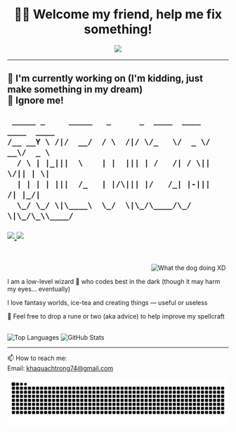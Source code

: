 <h1 align="center">
🧙‍♂️ Welcome my friend, help me fix something!
</h1>

<p align="center">
  <a href="https://github.com/DenverCoder1/readme-typing-svg">
    <img src="https://readme-typing-svg.herokuapp.com?font=JetBrains+Mono+Regular&color=blue&size=25&center=true&vCenter=true&width=600&height=100&lines=📖+Open+University+of+Ho+Chi+Minh+City;Wizard+Acent+Runes+Future,;Passionate+learner">
  </a>
</p>

---

<h2>
  🔭 I'm currently working on (I'm kidding, just make something in my dream)<br>
  🛌 Ignore me!

     _____ _     _____   _      _  ____  ____  ____  ____ 
    /__ __Y \ /|/  __/  / \  /|/ \/_   \/  _ \/  __\/  _ \
      / \ | |_|||  \    | |  ||| | /   /| / \||  \/|| | \|
      | | | | |||  /_   | |/\||| |/   /_| |-|||    /| |_/|
      \_/ \_/ \|\____\  \_/  \|\_/\____/\_/ \|\_/\_\\____/
                                                      

  <a href="https://github.com/khaquachtrong74">
    <img src="https://img.shields.io/badge/GitHub-181717?style=for-the-badge&logo=github&logoColor=white">
  </a>
  <a href="https://www.quora.com/profile/Da-Kha-1">
    <img src="https://img.shields.io/badge/Quora-B92B27?style=for-the-badge&logo=quora&logoColor=white">
  </a>

</h2>

<br>
<br>
<picture>
  <img src="https://raw.githubusercontent.com/khaquachtrong74/khaquachtrong74/main/Profile/jake.gif" alt="What the dog doing XD" width="35%" align="right">
</picture>

<br>
<div>
  <p>I am a low-level wizard 🧙 who codes best in the dark (though it may harm my eyes... eventually)</p>
  <p>I love fantasy worlds, ice-tea and creating things — useful or useless</p>
  <p>🧰 Feel free to drop a rune or two (aka advice) to help improve my spellcraft</p>
</div>

<br>
<img src="https://github-readme-stats.vercel.app/api/top-langs/?username=khaquachtrong74&langs_count=5&layout=compact&theme=synthwave" alt="Top Languages" height="150">
<img src="https://github-readme-stats.vercel.app/api?username=khaquachtrong74&layout=compact&theme=synthwave&show_icons=true" alt="GitHub Stats" height="150">


---

📫 How to reach me: <br>
Email: khaquachtrong74@gmail.com

<picture>
  <source media="(prefers-color-scheme: dark)" srcset="https://raw.githubusercontent.com/khaquachtrong74/snk/output/github-contribution-grid-snake-dark.svg" />
  <img alt="Snake animation" src="https://raw.githubusercontent.com/khaquachtrong74/snk/output/github-contribution-grid-snake.svg" />
</picture>
